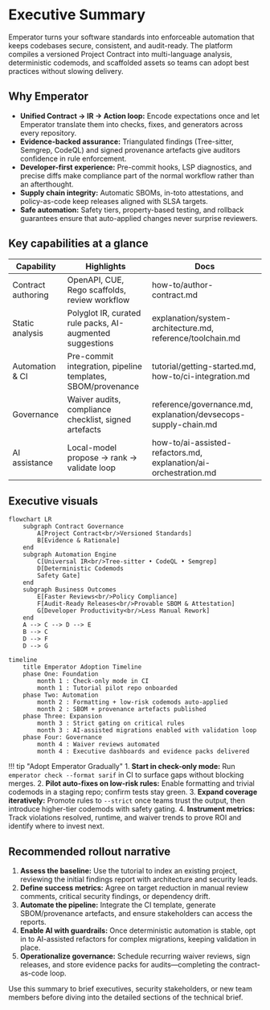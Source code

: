 # Executive Summary

Emperator turns your software standards into enforceable automation that keeps codebases secure, consistent, and audit-ready. The platform compiles a versioned Project Contract into multi-language analysis, deterministic codemods, and scaffolded assets so teams can adopt best practices without slowing delivery.

## Why Emperator

- **Unified Contract → IR → Action loop:** Encode expectations once and let Emperator translate them into checks, fixes, and generators across every repository.
- **Evidence-backed assurance:** Triangulated findings (Tree-sitter, Semgrep, CodeQL) and signed provenance artefacts give auditors confidence in rule enforcement.
- **Developer-first experience:** Pre-commit hooks, LSP diagnostics, and precise diffs make compliance part of the normal workflow rather than an afterthought.
- **Supply chain integrity:** Automatic SBOMs, in-toto attestations, and policy-as-code keep releases aligned with SLSA targets.
- **Safe automation:** Safety tiers, property-based testing, and rollback guarantees ensure that auto-applied changes never surprise reviewers.

## Key capabilities at a glance

| Capability | Highlights | Docs |
| --- | --- | --- |
| Contract authoring | OpenAPI, CUE, Rego scaffolds, review workflow | how-to/author-contract.md |
| Static analysis | Polyglot IR, curated rule packs, AI-augmented suggestions | explanation/system-architecture.md, reference/toolchain.md |
| Automation & CI | Pre-commit integration, pipeline templates, SBOM/provenance | tutorial/getting-started.md, how-to/ci-integration.md |
| Governance | Waiver audits, compliance checklist, signed artefacts | reference/governance.md, explanation/devsecops-supply-chain.md |
| AI assistance | Local-model propose → rank → validate loop | how-to/ai-assisted-refactors.md, explanation/ai-orchestration.md |

## Executive visuals

```mermaid
flowchart LR
    subgraph Contract Governance
        A[Project Contract<br/>Versioned Standards]
        B[Evidence & Rationale]
    end
    subgraph Automation Engine
        C[Universal IR<br/>Tree-sitter • CodeQL • Semgrep]
        D[Deterministic Codemods
        Safety Gate]
    end
    subgraph Business Outcomes
        E[Faster Reviews<br/>Policy Compliance]
        F[Audit-Ready Releases<br/>Provable SBOM & Attestation]
        G[Developer Productivity<br/>Less Manual Rework]
    end
    A --> C --> D --> E
    B --> C
    D --> F
    D --> G
```

```mermaid
timeline
    title Emperator Adoption Timeline
    phase One: Foundation
        month 1 : Check-only mode in CI
        month 1 : Tutorial pilot repo onboarded
    phase Two: Automation
        month 2 : Formatting + low-risk codemods auto-applied
        month 2 : SBOM + provenance artefacts published
    phase Three: Expansion
        month 3 : Strict gating on critical rules
        month 3 : AI-assisted migrations enabled with validation loop
    phase Four: Governance
        month 4 : Waiver reviews automated
        month 4 : Executive dashboards and evidence packs delivered
```

!!! tip "Adopt Emperator Gradually"
    1. **Start in check-only mode:** Run `emperator check --format sarif` in CI to surface gaps without blocking merges.
    2. **Pilot auto-fixes on low-risk rules:** Enable formatting and trivial codemods in a staging repo; confirm tests stay green.
    3. **Expand coverage iteratively:** Promote rules to `--strict` once teams trust the output, then introduce higher-tier codemods with safety gating.
    4. **Instrument metrics:** Track violations resolved, runtime, and waiver trends to prove ROI and identify where to invest next.

## Recommended rollout narrative

1. **Assess the baseline:** Use the tutorial to index an existing project, reviewing the initial findings report with architecture and security leads.
2. **Define success metrics:** Agree on target reduction in manual review comments, critical security findings, or dependency drift.
3. **Automate the pipeline:** Integrate the CI template, generate SBOM/provenance artefacts, and ensure stakeholders can access the reports.
4. **Enable AI with guardrails:** Once deterministic automation is stable, opt in to AI-assisted refactors for complex migrations, keeping validation in place.
5. **Operationalize governance:** Schedule recurring waiver reviews, sign releases, and store evidence packs for audits—completing the contract-as-code loop.

Use this summary to brief executives, security stakeholders, or new team members before diving into the detailed sections of the technical brief.
